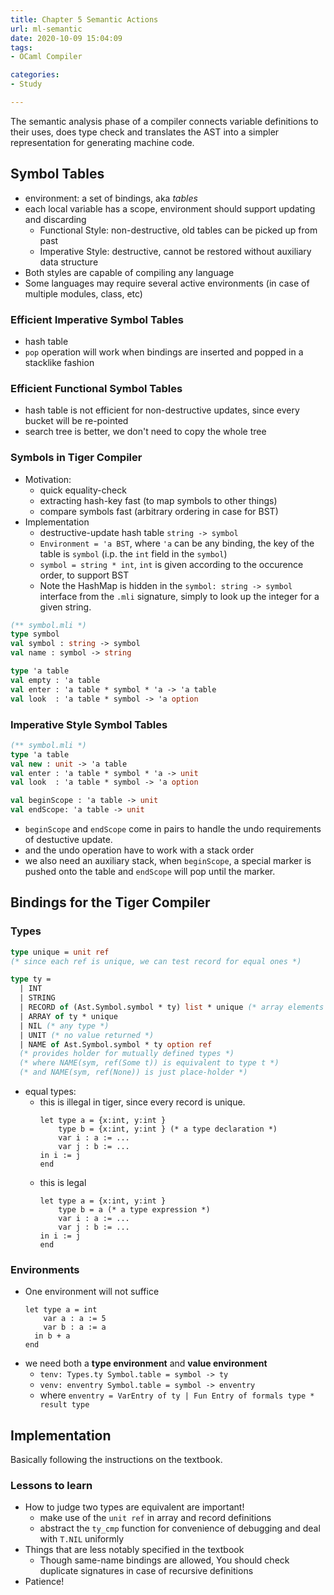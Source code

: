 ```yaml
---
title: Chapter 5 Semantic Actions
url: ml-semantic
date: 2020-10-09 15:04:09
tags: 
- OCaml Compiler

categories: 
- Study

---
```


The semantic analysis phase of a compiler connects variable definitions to their uses, does type check and translates the AST into a simpler representation for generating machine code.

<!--more-->

## Symbol Tables

- environment: a set of bindings, aka *tables*
- each local variable has a scope, environment should support updating and discarding
  - Functional Style: non-destructive, old tables can be picked up from past
  - Imperative Style: destructive, cannot be restored without auxiliary data structure
- Both styles are capable of compiling any language
- Some languages may require several active environments (in case of multiple modules, class, etc)

### Efficient Imperative Symbol Tables
- hash table
- `pop` operation will work when bindings are inserted and popped in a stacklike fashion

### Efficient Functional Symbol Tables
- hash table is not efficient for non-destructive updates, since every bucket will be re-pointed
- search tree is better, we don't need to copy the whole tree

### Symbols in Tiger Compiler
- Motivation:
  - quick equality-check
  - extracting hash-key fast (to map symbols to other things)
  - compare symbols fast (arbitrary ordering in case for BST)
- Implementation
  - destructive-update hash table `string -> symbol`
  - `Environment = 'a BST`, where `'a` can be any binding, the key of the table is `symbol` (i.p. the `int` field in the `symbol`)
  - `symbol = string * int`, `int` is given according to the occurence order, to support BST
  - Note the HashMap is hidden in the `symbol: string -> symbol` interface from the `.mli` signature, simply to look up the integer for a given string.

```OCaml
(** symbol.mli *)
type symbol
val symbol : string -> symbol
val name : symbol -> string

type 'a table
val empty : 'a table
val enter : 'a table * symbol * 'a -> 'a table
val look  : 'a table * symbol -> 'a option 
```


### Imperative Style Symbol Tables

```OCaml
(** symbol.mli *)
type 'a table
val new : unit -> 'a table
val enter : 'a table * symbol * 'a -> unit
val look  : 'a table * symbol -> 'a option

val beginScope : 'a table -> unit
val endScope: 'a table -> unit
```

- `beginScope` and `endScope` come in pairs to handle the undo requirements of destuctive update.
- and the undo operation have to work with a stack order
- we also need an auxiliary stack, when `beginScope`, a special marker is pushed onto the table and `endScope` will pop until the marker.


## Bindings for the Tiger Compiler

### Types

```OCaml
type unique = unit ref
(* since each ref is unique, we can test record for equal ones *)

type ty = 
  | INT
  | STRING
  | RECORD of (Ast.Symbol.symbol * ty) list * unique (* array elements and unique marker*)
  | ARRAY of ty * unique
  | NIL (* any type *)
  | UNIT (* no value returned *)
  | NAME of Ast.Symbol.symbol * ty option ref
  (* provides holder for mutually defined types *)
  (* where NAME(sym, ref(Some t)) is equivalent to type t *)
  (* and NAME(sym, ref(None)) is just place-holder *)
```

- equal types:
  - this is illegal in tiger, since every record is unique.
    ```Tiger
    let type a = {x:int, y:int }
        type b = {x:int, y:int } (* a type declaration *)
        var i : a := ...
        var j : b := ...
    in i := j
    end
    ```
  - this is legal
    ```Tiger
    let type a = {x:int, y:int }
        type b = a (* a type expression *)
        var i : a := ...
        var j : b := ...
    in i := j
    end
    ```

### Environments

- One environment will not suffice
  ```Tiger
  let type a = int
      var a : a := 5
      var b : a := a
    in b + a
  end
  ```
- we need both a **type environment** and **value environment**
  - `tenv: Types.ty Symbol.table = symbol -> ty`
  - `venv: enventry Symbol.table = symbol -> enventry`
  - where `enventry = VarEntry of ty | Fun Entry of formals type * result type`



## Implementation

Basically following the instructions on the textbook.

### Lessons to learn

- How to judge two types are equivalent are important!
  - make use of the `unit ref` in array and record definitions
  - abstract the `ty_cmp` function for convenience of debugging and deal with `T.NIL` uniformly
- Things that are less notably specified in the textbook
  - Though same-name bindings are allowed, You should check duplicate signatures in case of recursive definitions
- Patience!